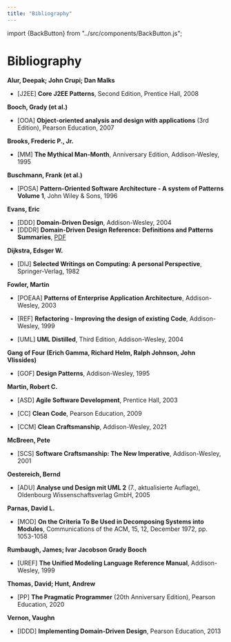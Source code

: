 ```yaml
---
title: "Bibliography"
---
```


import {BackButton} from "../src/components/BackButton.js";


# Bibliography

**Alur, Deepak; John Crupi; Dan Malks**

 - [J2EE] **Core J2EE Patterns**, Second Edition, Prentice Hall, 2008 <a name="j2ee"></a>

**Booch, Grady (et al.)**

 - [OOA] **Object-oriented analysis and design with applications** (3rd Edition), Pearson Education, 2007 <a name="ooa"></a>

**Brooks, Frederic P., Jr.**

 - [MM] **The Mythical Man-Month**, Anniversary Edition, Addison-Wesley, 1995 <a name="mm"></a>

**Buschmann, Frank (et al.)**

- [POSA] **Pattern-Oriented Software Architecture - A system of Patterns Volume 1**, John Wiley & Sons, 1996 <a name="posa"></a>

**Evans, Eric**

- [DDD] **Domain-Driven Design**, Addison-Wesley, 2004 <a name="ddd"></a>
- [DDDR] **Domain-Driven Design Reference: Definitions and Patterns Summaries**, [PDF](https://www.domainlanguage.com/product/domain-driven-design-reference) <a name="ddd"></a>

**Dijkstra, Edsger W.**

- [DIJ] **Selected Writings on Computing: A personal Perspective**, Springer-Verlag, 1982 <a name="DIJ"></a>

**Fowler, Martin**

 - [POEAA] **Patterns of Enterprise Application Architecture**, Addison-Wesley, 2003 <a name="poeaa"></a>

 - [REF] **Refactoring - Improving the design of existing Code**, Addison-Wesley, 1999 <a name="ref"></a>

 - [UML] **UML Distilled**, Third Edition, Addison-Wesley, 2004 <a name="uml"></a>

**Gang of Four (Erich Gamma, Richard Helm, Ralph Johnson, John Vlissides)**

 - [GOF] **Design Patterns**, Addison-Wesley, 1995 <a name="gof"></a>

**Martin, Robert C.**

- [ASD] **Agile Software Development**, Prentice Hall, 2003 <a name="asd"></a>

- [CC] **Clean Code**, Pearson Education, 2009 <a name="cc"></a>

- [CCM] **Clean Craftsmanship**,  Addison-Wesley, 2021 <a name="CCM"></a>

**McBreen, Pete**

- [SCS] **Software Craftsmanship: The New Imperative**, Addison-Wesley, 2001 <a name="SCS"></a>

**Oestereich, Bernd**

- [ADU] **Analyse und Design mit UML 2** (7., aktualisierte Auflage), Oldenbourg Wissenschaftsverlag GmbH, 2005 <a name="adu"></a>

**Parnas, David L.**

- [MOD] **On the Criteria To Be Used in Decomposing Systems into Modules**, Communications of the ACM, 15, 12, December 1972, pp. 1053-1058<a name="mod"></a>

**Rumbaugh, James; Ivar Jacobson Grady Booch**

- [UREF] **The Unified Modeling Language Reference Manual**, Addison-Wesley, 1999 <a name="uref"></a>

**Thomas, David; Hunt, Andrew**

- [PP] **The Pragmatic Programmer** (20th Anniversary Edition), Pearson Education, 2020  <a name="pp"></a>

**Vernon, Vaughn**

- [IDDD] **Implementing Domain-Driven Design**, Pearson Education, 2013 <a name="iddd"></a>


<BackButton />